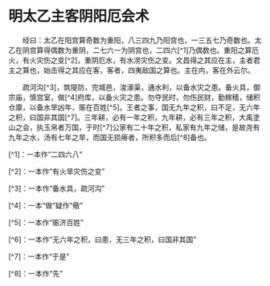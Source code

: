 # 明太乙主客阴阳厄会术
　　经曰：太乙在阳宫算奇数为重阳，八三四九乃阳宫也，一三五七乃奇数也。太乙在阴宫算得偶数为重阴，二七六一为阴宫也，二四六[^1]乃偶数也。重阳之算厄火，有火灾伤之变[^2]，重阴厄水，有水涝灾伤之变。文昌得之其应在主，主者君主之算也，始击得之其应在客，客者，四夷敌国之算也。主在内，客在外云尔。

　　疏河沟[^3]，筑隄防，完城邑，浚濠渠，通水利，以备水灾之患。备火具，御宗庙，慎宫室，做[^4]府库，以备火灾之患。勿夺民时，勿伤民财，勤稼穑，储积仓廪，以备水旱凶年，赈在百姓[^5]。王者之事，国无九年之积，曰不足，无六年之积，曰国非其国[^7]。三年耕，必有一年之积，九年耕，必有三年之积，大禹塗山之会，执玉帛者万国，于时[^7]公家有二十年之积，私家有九年之储，是故尧有九年之水，汤有七年之旱，而国无损瘠者，所积多而后[^8]备也。

[^1]：一本作“二四六八”

[^2]：一本作“有火旱灾伤之变”

[^3]：一本作“备水具，疏河沟”

[^4]：一本“做”疑作“儆”

[^5]：一本作“赈济百姓”

[^6]：一本作“无六年之积，曰患，无三年之积，曰国非其国”

[^7]：一本作“于是”

[^8]：一本作“先”

